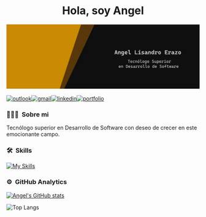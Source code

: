 <h1 align="center">Hola, soy Angel</h1>

![Banner](bitmap.png)

[![outlook](https://img.shields.io/badge/Microsoft_Outlook-0078D4?style=for-the-badge&logo=microsoft-outlook&logoColor=white)](mailto:xzlisandro@outlook.com)[![gmail](https://img.shields.io/badge/Gmail-D14836?style=for-the-badge&logo=gmail&logoColor=white)](mailto:angel.lisandro.erazo@gmail.com)[![linkedin](https://img.shields.io/badge/LinkedIn-0077B5?style=for-the-badge&logo=linkedin&logoColor=white)](https://www.linkedin.com/in/angel-lisandro-erazo/)[![portfolio](https://img.shields.io/badge/Portfolio-255E63?style=for-the-badge&logo=About.me&logoColor=white)](http://portafolio-angel.somee.com/)

### 👨🏻‍💻 &nbsp;Sobre mi

Tecnólogo superior en Desarrollo de Software con deseo de crecer en este emocionante campo.

### 🛠 &nbsp;Skills
[![My Skills](https://skillicons.dev/icons?i=go,cs,dotnet,js,html,css,react,npm,mysql,php,visualstudio&perline=15)](#)

### ⚙️ &nbsp;GitHub Analytics

[![Angel's GitHub stats](https://github-readme-stats.vercel.app/api?username=angellisandroerazo&show_icons=true&theme=merko)](https://github.com/angellisandroerazo)

![Top Langs](https://github-readme-stats.vercel.app/api/top-langs/?username=angellisandroerazo&hide_progress=true)
